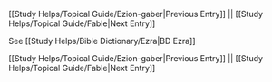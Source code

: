 [[Study Helps/Topical Guide/Ezion-gaber|Previous Entry]]  ||  [[Study Helps/Topical Guide/Fable|Next Entry]]

 See [[Study Helps/Bible Dictionary/Ezra|BD Ezra]]

[[Study Helps/Topical Guide/Ezion-gaber|Previous Entry]]  ||  [[Study Helps/Topical Guide/Fable|Next Entry]]